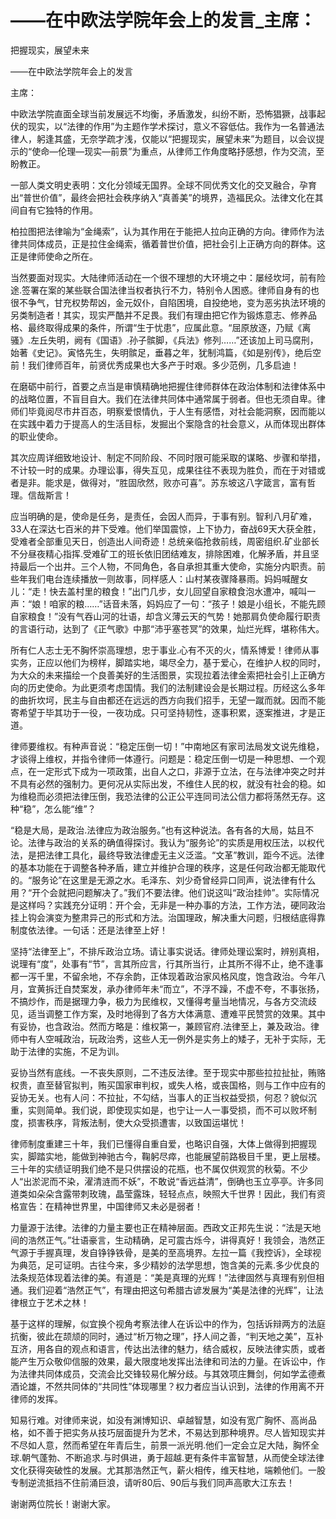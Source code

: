# ——在中欧法学院年会上的发言_主席：

把握现实，展望未来

——在中欧法学院年会上的发言

主席：

中欧法学院直面全球当前发展远不均衡，矛盾激发，纠纷不断，恐怖猖獗，战事起伏的现实，以“法律的作用”为主题作学术探讨，意义不容低估。我作为一名普通法律人，躬逢其盛，无奈学疏才浅，仅能以“把握现实，展望未来”为题目，以会议提示的“使命—伦理—现实—前景”为重点，从律师工作角度略抒感想，作为交流，至盼教正。

一部人类文明史表明：文化分领域无国界。全球不同优秀文化的交叉融合，孕育出“普世价值”，最终会把社会秩序纳入“真善美”的境界，造福民众。法律文化在其间自有它独特的作用。

柏拉图把法律喻为“金绳索”，认为其作用在于能把人拉向正确的方向。律师作为法律共同体成员，正是拉住金绳索，循着普世价值，把社会引上正确方向的群体。这正是律师使命之所在。

当然要面对现实。大陆律师活动在一个很不理想的大环境之中：屡经坎坷，前有险途.签署在案的某些联合国法律当权者执行不力，特别令人困惑。律师自身有的也很不争气，甘充权势帮凶，金元奴仆，自陷困境，自投绝地，变为恶劣执法环境的另类制造者！其实，现实严酷并不足畏。我们有理由把它作为锻炼意志、修养品格、最终取得成果的条件，所谓“生于忧患”，应属此意。“屈原放逐，乃赋《离骚》.左丘失明，阙有《国语》.孙子髌脚，《兵法》修列……”还该加上司马腐刑，始著《史记》。寅恪先生，失明髌足，垂暮之年，犹制鸿篇，《如是别传》，绝后空前！我们律师百年，前贤优秀成果也大多产于时艰。多少范例，几多启迪！

在磨砺中前行，首要之点当是审慎精确地把握住律师群体在政治体制和法律体系中的战略位置，不盲目自大。我们在法律共同体中通常属于弱者。但也无须自卑。律师们毕竟阅尽市井百态，明察爱恨情仇，于人生有感悟，对社会能洞察，因而能以在实践中着力于提高人的生活目标，发掘出个案隐含的社会意义，从而体现出群体的职业使命。

其次应周详细致地设计、制定不同阶段、不同时限可能采取的谋略、步骤和举措，不计较一时的成果。办理讼事，得失互见，成果往往不表现为胜负，而在于对错或者是非。能求是，做得对，“胜固欣然，败亦可喜”。苏东坡这八字箴言，富有哲理。信哉斯言！

应当明确的是，使命是任务，是责任，会因人而异，于事有别。智利八月矿难，33人在深达七百米的井下受难。他们举国震惊，上下协力，奋战69天大获全胜，受难者全部重见天日，创造出人间奇迹！总统亲临抢救前线，周密组织.矿业部长不分昼夜精心指挥.受难矿工的班长依旧团结难友，排除困难，化解矛盾，并且坚持最后一个出井。三个人物，不同角色，各自承担其重大使命，实施分内职责。前些年我们电台连续播放一则故事，同样感人：山村某夜骤降暴雨。妈妈喊醒女儿：“走！快去盖村里的粮食！”出门几步，女儿回望自家粮食泡水遭冲，喊叫一声：“娘！咱家的粮……”话音未落，妈妈应了一句：“孩子！娘是小组长，不能先顾自家粮食！”没有气吞山河的壮语，却含义薄云天的气势！她那肩负使命履行职责的言语行动，达到了《正气歌》中那“沛乎塞苍冥”的效果，灿烂光辉，堪称伟大。

所有仁人志士无不胸怀崇高理想，忠于事业.心有不灭的火，情系博爱！律师从事实务，正应以他们为榜样，脚踏实地，竭尽全力，基于爱心，在维护人权的同时，为大众的未来描绘一个良善美好的生活图景，实现拉着法律金索把社会引上正确方向的历史使命。为此更须考虑国情。我们的法制建设会是长期过程。历经这么多年的曲折坎坷，民主与自由都还在远远的西方向我们招手，无望一蹴而就。因而不能寄希望于毕其功于一役，一夜功成。只可坚持韧性，逐事积累，逐案推进，才是正道。

律师要维权。有种声音说：“稳定压倒一切！”中南地区有家司法局发文说先维稳，才谈得上维权，并指令律师一体遵行。问题是：稳定压倒一切是一种思想、一个观点，在一定形式下成为一项政策，出自人之口，非源于立法，在与法律冲突之时并不具有必然的强制力。更何况从实际出发，不维住人民的权，就没有社会的稳。如为维稳而必须把法律压倒，我恐法律的公正公平连同司法公信力都将荡然无存。这种“稳”，怎么能“维”？

“稳是大局，是政治.法律应为政治服务。”也有这种说法。各有各的大局，姑且不论。法律与政治的关系的确值得探讨。我认为“服务论”的实质是用权压法，以权代法，是把法律工具化，最终导致法律虚无主义泛滥。“文革”教训，距今不远。法律的基本功能在于调整各种矛盾，建立并维护合理的秩序，这是任何政治都无能取代的。“服务论”在这里是无源之水。毛泽东、刘少奇曾经异口同声，说法律有什么用？“开个会就把问题解决了。”我们不要法律。他们说这叫“政治挂帅”。实际情况是这样吗？实践充分证明：开个会，无非是一种办事的方法，工作方法，硬同政治挂上钩会演变为整肃异己的形式和方法。治国理政，解决重大问题，归根结底得靠制度依法律。一句话：还是法律至上好！

坚持“法律至上”，不排斥政治立场。请让事实说话。律师处理讼案时，辨别真相，说理有“度”，处事有“节”，言其所应言，行其所当行，止其所不得不止，绝不逢事都一泻千里，不留余地，不存余韵，正体现着政治家风格风度，饱含政治。今年八月，宜黄拆迁自焚案发，承办律师年未“而立”，不浮不躁，不虚不夸，不事张扬，不搞炒作，而是据理力争，极力为民维权，又懂得考量当地情况，与各方交流歧见，适当调整工作方案，及时地得到了各方大体满意、遭难平民赞赏的效果。其中有妥协，也含政治。然而方略是：维权第一，兼顾官府.法律至上，兼及政治。律师中有人空喊政治，玩政治秀，这些人无一例外是实务上的矮子，无补于实际，无助于法律的实施，不足为训。

妥协当然有底线。一不丧失原则，二不违反法律。至于现实中那些拉拉扯扯，贿赂权贵，直至替官拟判，贿买国家审判权，或失人格，或丧国格，则与工作中应有的妥协无关。也有人问：不拉扯，不勾结，当事人的正当权益受损，何忍？貌似沉重，实则简单。我们说，即使现实如是，也宁让一人一事受损，而不可以败坏制度，损害秩序，背叛法制，使大众受损遭害，以致国运堪忧！

律师制度重建三十年，我们已懂得自重自爱，也略识自强，大体上做得到把握现实，脚踏实地，能做到神驰古今，鞠躬尽瘁，也能展望前路极目千里，更上层楼。三十年的实绩证明我们绝不是只供摆设的花瓶，也不属仅供观赏的秋菊。不少人“出淤泥而不染，濯清涟而不妖”，不敢说“香远益清”，倒确也玉立亭亭。许多同道类如朵朵含露带刺玫瑰，晶莹露珠，轻轻点点，映照大千世界！因此，我们有资格宣告：在精神世界里，中国律师又未必是弱者！

力量源于法律。法律的力量主要也正在精神层面。西政文正邦先生说：“法是天地间的浩然正气。”壮语豪言，生动精确，足可震古烁今，讲得真好！我领会，浩然正气源于手握真理，发自铮铮铁骨，是美的至高境界。左拉一篇《我控诉》，全球视为典范，足可证明。古往今来，多少精妙的法学思想，饱含美的元素.多少优良的法条规范体现着法律的美。有道是：“美是真理的光辉！”法律固然与真理有别但相通。我们迎着“浩然正气”，有理由把这句希腊古谚发展为“美是法律的光辉”，让法律根立于艺术之林！

基于这样的理解，似宜换个视角考察法律人在诉讼中的作为，包括诉辩两方的法庭抗衡，彼此在颉颃的同时，通过“析万物之理”，抒人间之善，“判天地之美”，互补互济，用各自的观点和语言，传达出法律的魅力，结合威权，反映法律实质，或者能产生万众敬仰信服的效果，最大限度地发挥出法律和司法的力量。在诉讼中，作为法律共同体成员，交流会比交锋较易化解分歧。与其效项庄舞剑，何如学孟德煮酒论雄，不然共同体的“共同性”体现哪里？权力者应当认识到，法律的作用离不开律师的发挥。

知易行难。对律师来说，如没有渊博知识、卓越智慧，如没有宽广胸怀、高尚品格，如不善于把实务从技巧层面提升为艺术，不易达到那种境界。尽人皆知现实并不尽如人意，然而希望在年青后生，前景一派光明.他们一定会立足大陆，胸怀全球.朝气蓬勃、不断追求.与时俱进，勇于超越.更有条件丰富智慧，从而使全球法律文化获得突破性的发展。尤其那浩然正气，薪火相传，维天柱地，端赖他们。一股专制逆流抵挡不住前涌巨浪，请听80后、90后与我们同声高歌大江东去！

谢谢两位院长！谢谢大家。